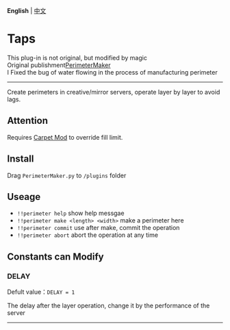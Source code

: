 **English** | [中文](README_CN.md)
# Taps
This plug-in is not original, but modified by magic  
Original publishment[PerimeterMaker](https://github.com/Ivan-1F/MCDReforged-Plugins/tree/master/PerimeterMaker)  
I Fixed the bug of water flowing in the process of manufacturing perimeter  

---

Create perimeters in creative/mirror servers, operate layer by layer to avoid lags.

## Attention

Requires [Carpet Mod](https://github.com/gnembon/fabric-carpet) to override fill limit.

## Install

Drag `PerimeterMaker.py` to `/plugins` folder

## Useage

 - `!!perimeter help` show help messgae
 - `!!perimeter make <length> <width>` make a perimeter here
 - `!!perimeter commit` use after make, commit the operation
 - `!!perimeter abort` abort the operation at any time

## Constants can Modify

### DELAY

Defult value：`DELAY = 1`

The delay after the layer operation, change it by the performance of the server

---
